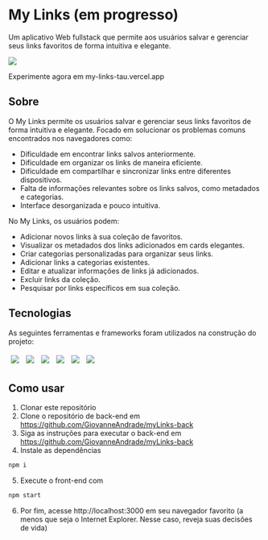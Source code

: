# My Links (em progresso)
Um aplicativo Web fullstack que permite aos usuários salvar e gerenciar seus links favoritos de forma intuitiva e elegante.

<img src="/assets/myLinks.gif" />

Experimente agora em my-links-tau.vercel.app

## Sobre

O My Links permite os usuários salvar e gerenciar seus links favoritos de forma intuitiva e elegante. Focado em solucionar os problemas comuns encontrados nos navegadores como:

- Dificuldade em encontrar links salvos anteriormente.
- Dificuldade em organizar os links de maneira eficiente.
- Dificuldade em compartilhar e sincronizar links entre diferentes dispositivos.
- Falta de informações relevantes sobre os links salvos, como metadados e categorias.
- Interface desorganizada e pouco intuitiva.

No My Links, os usuários podem:

- Adicionar novos links à sua coleção de favoritos.
- Visualizar os metadados dos links adicionados em cards elegantes.
- Criar categorias personalizadas para organizar seus links.
- Adicionar links a categorias existentes.
- Editar e atualizar informações de links já adicionados.
- Excluir links da coleção.
- Pesquisar por links específicos em sua coleção.

## Tecnologias

As seguintes ferramentas e frameworks foram utilizados na construção do projeto:<br>

<p>
  <img style='margin: 5px;' src='https://img.shields.io/badge/styled-components%20-%2320232a.svg?&style=for-the-badge&color=b8679e&logo=styled-components&logoColor=%3a3a3a'>
  <img style='margin: 5px;' src='https://img.shields.io/badge/axios%20-%2320232a.svg?&style=for-the-badge&color=informational'>
  <img style='margin: 5px;' src="https://img.shields.io/badge/react-app%20-%2320232a.svg?&style=for-the-badge&color=60ddf9&logo=react&logoColor=%2361DAFB"/>
  <img style='margin: 5px;' src="https://img.shields.io/badge/react_route%20-%2320232a.svg?&style=for-the-badge&logo=react&logoColor=%2361DAFB"/>
  <img style='margin: 5px;' src='https://img.shields.io/badge/react-icons%20-%2320232a.svg?&style=for-the-badge&color=f28dc7&logo=react-icons&logoColor=%2361DAFB'>
  <img style='margin: 5px;' src="https://img.shields.io/badge/Material--UI-%2320232a.svg?style=for-the-badge&color=0081CB&logo=material-ui&logoColor=white" />

</p>

## Como usar

1. Clonar este repositório
2. Clone o repositório de back-end em https://github.com/GiovanneAndrade/myLinks-back
3. Siga as instruções para executar o back-end em https://github.com/GiovanneAndrade/myLinks-back
4. Instale as dependências

```bash
npm i
```

5. Execute o front-end com

```bash
npm start
```


6. Por fim, acesse http://localhost:3000 em seu navegador favorito (a menos que seja o Internet Explorer. Nesse caso, reveja suas decisões de vida)

